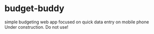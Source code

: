 # budget-buddy
simple budgeting web app focused on quick data entry on mobile phone
Under construction. Do not use!
